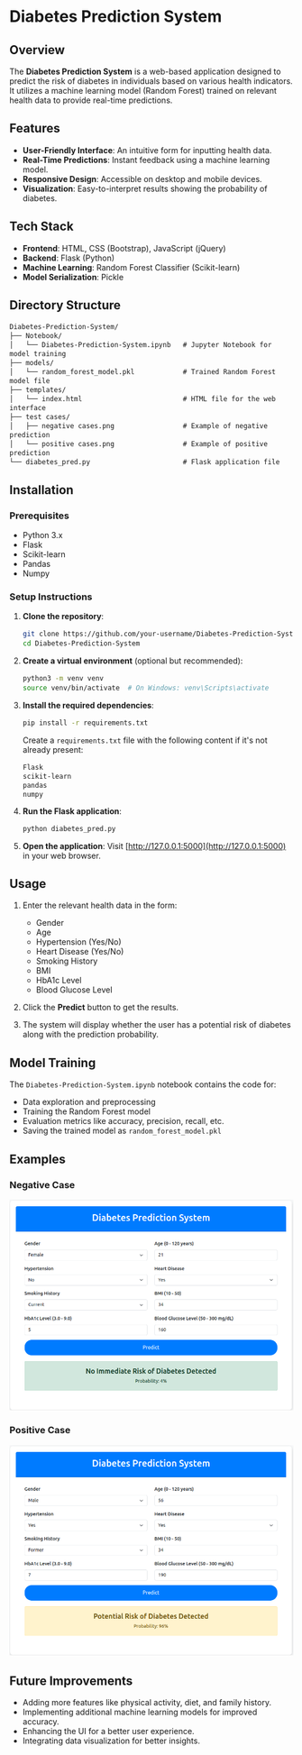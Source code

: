 # Diabetes Prediction System

## Overview

The **Diabetes Prediction System** is a web-based application designed to predict the risk of diabetes in individuals based on various health indicators. It utilizes a machine learning model (Random Forest) trained on relevant health data to provide real-time predictions.

## Features

- **User-Friendly Interface**: An intuitive form for inputting health data.
- **Real-Time Predictions**: Instant feedback using a machine learning model.
- **Responsive Design**: Accessible on desktop and mobile devices.
- **Visualization**: Easy-to-interpret results showing the probability of diabetes.

## Tech Stack

- **Frontend**: HTML, CSS (Bootstrap), JavaScript (jQuery)
- **Backend**: Flask (Python)
- **Machine Learning**: Random Forest Classifier (Scikit-learn)
- **Model Serialization**: Pickle

## Directory Structure

```
Diabetes-Prediction-System/
├── Notebook/
│   └── Diabetes-Prediction-System.ipynb   # Jupyter Notebook for model training
├── models/
│   └── random_forest_model.pkl            # Trained Random Forest model file
├── templates/
│   └── index.html                         # HTML file for the web interface
├── test cases/
│   ├── negative cases.png                 # Example of negative prediction
│   └── positive cases.png                 # Example of positive prediction
└── diabetes_pred.py                       # Flask application file
```

## Installation

### Prerequisites

- Python 3.x
- Flask
- Scikit-learn
- Pandas
- Numpy

### Setup Instructions

1. **Clone the repository**:
   ```bash
   git clone https://github.com/your-username/Diabetes-Prediction-System.git
   cd Diabetes-Prediction-System
   ```

2. **Create a virtual environment** (optional but recommended):
   ```bash
   python3 -m venv venv
   source venv/bin/activate  # On Windows: venv\Scripts\activate
   ```

3. **Install the required dependencies**:
   ```bash
   pip install -r requirements.txt
   ```

   Create a `requirements.txt` file with the following content if it's not already present:
   ```
   Flask
   scikit-learn
   pandas
   numpy
   ```

4. **Run the Flask application**:
   ```bash
   python diabetes_pred.py
   ```

5. **Open the application**:
   Visit [http://127.0.0.1:5000](http://127.0.0.1:5000) in your web browser.

## Usage

1. Enter the relevant health data in the form:
   - Gender
   - Age
   - Hypertension (Yes/No)
   - Heart Disease (Yes/No)
   - Smoking History
   - BMI
   - HbA1c Level
   - Blood Glucose Level

2. Click the **Predict** button to get the results.
3. The system will display whether the user has a potential risk of diabetes along with the prediction probability.

## Model Training

The `Diabetes-Prediction-System.ipynb` notebook contains the code for:
- Data exploration and preprocessing
- Training the Random Forest model
- Evaluation metrics like accuracy, precision, recall, etc.
- Saving the trained model as `random_forest_model.pkl`

## Examples

### Negative Case
![Negative Case](test%20cases/negative%20cases.png)

### Positive Case
![Positive Case](test%20cases/positive%20cases.png)

## Future Improvements

- Adding more features like physical activity, diet, and family history.
- Implementing additional machine learning models for improved accuracy.
- Enhancing the UI for a better user experience.
- Integrating data visualization for better insights.
